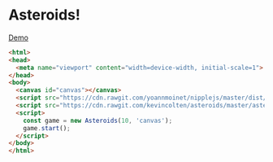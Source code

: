 Asteroids!
=========

[Demo](https://kevincolten.github.io/asteroids)

```html
<html>
<head>
  <meta name="viewport" content="width=device-width, initial-scale=1">
</head>
<body>
  <canvas id="canvas"></canvas>
  <script src="https://cdn.rawgit.com/yoannmoinet/nipplejs/master/dist/nipplejs.min.js"></script>
  <script src="https://cdn.rawgit.com/kevincolten/asteroids/master/asteroids.js"></script>
  <script>
    const game = new Asteroids(10, 'canvas');
    game.start();
  </script>
</body>
</html>
```
